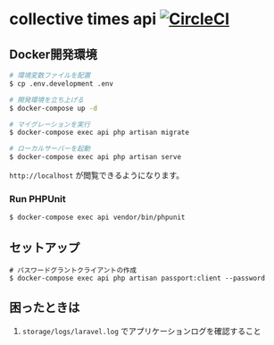 # collective times api [![CircleCI](https://circleci.com/gh/collective-times/api.svg?style=svg)](https://circleci.com/gh/collective-times/api)

## Docker開発環境

```sh
# 環境変数ファイルを配置
$ cp .env.development .env

# 開発環境を立ち上げる
$ docker-compose up -d

# マイグレーションを実行
$ docker-compose exec api php artisan migrate

# ローカルサーバーを起動
$ docker-compose exec api php artisan serve
```

`http://localhost` が閲覧できるようになります。

### Run PHPUnit

```sh
$ docker-compose exec api vendor/bin/phpunit
```

## セットアップ

```
# パスワードグラントクライアントの作成
$ docker-compose exec api php artisan passport:client --password
```

## 困ったときは

1. `storage/logs/laravel.log` でアプリケーションログを確認すること
